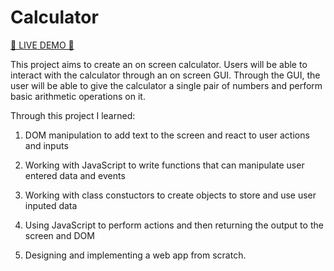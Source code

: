 # Calculator

<a href="https://dustydogcodex.github.io/Calculator/"> &#127881; LIVE DEMO &#127881;</a>

This project aims to create an on screen calculator. Users will be able to interact with the calculator through an on screen GUI. Through the GUI, the user will be able to give the calculator a single pair of numbers and perform basic arithmetic operations on it.

Through this project I learned:

1) DOM manipulation to add text to the screen and react to user actions and inputs

2) Working with JavaScript to write functions that can manipulate user entered data and events

3) Working with class constuctors to create objects to store and use user inputed data

4) Using JavaScript to perform actions and then returning the output to the screen and DOM

5) Designing and implementing a web app from scratch.
